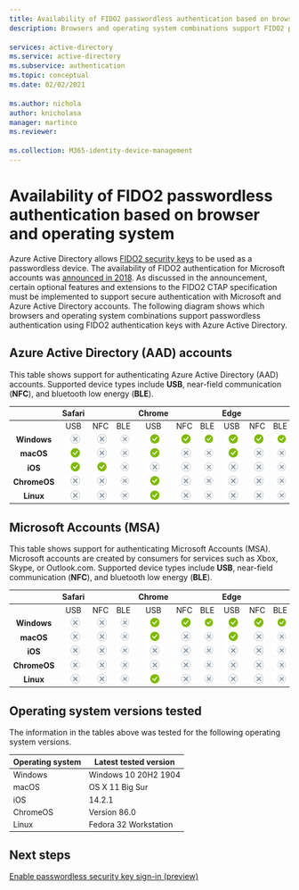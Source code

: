 ```yaml
---
title: Availability of FIDO2 passwordless authentication based on browser and operating system
description: Browsers and operating system combinations support FIDO2 passwordless authentication for apps using Azure Active Directory

services: active-directory
ms.service: active-directory
ms.subservice: authentication
ms.topic: conceptual
ms.date: 02/02/2021

ms.author: nichola
author: knicholasa
manager: martinco
ms.reviewer: 

ms.collection: M365-identity-device-management
---
```

# Availability of FIDO2 passwordless authentication based on browser and operating system

Azure Active Directory allows [FIDO2 security keys](https://docs.microsoft.com/azure/active-directory/authentication/concept-authentication-passwordless#fido2-security-keys) to be used as a passwordless device. The availability of FIDO2 authentication for Microsoft accounts was [announced in 2018](https://techcommunity.microsoft.com/t5/identity-standards-blog/all-about-fido2-ctap2-and-webauthn/ba-p/288910). As discussed in the announcement, certain optional features and extensions to the FIDO2 CTAP specification must be implemented to support secure authentication with Microsoft and Azure Active Directory accounts. The following diagram shows which browsers and operating system combinations support passwordless authentication using FIDO2 authentication keys with Azure Active Directory.

## Azure Active Directory (AAD) accounts

 This table shows support for authenticating Azure Active Directory (AAD) accounts. Supported device types include **USB**, near-field communication (**NFC**), and bluetooth low energy (**BLE**).

|  | Safari | | | Chrome |  |  | Edge |  |  | Firefox |  |  |
|:---:|:---:|:---:|:---:|:---:|:---:|:---:|:---:|:---:|:---:|:---:|:---:|:---:|
|  | USB | NFC | BLE | USB | NFC | BLE | USB | NFC | BLE | USB | NFC | BLE |
| **Windows**  | ![Safari does not support USB on Windows for AAD accounts.][n] | ![Safari does not support NFC on Windows for AAD accounts.][n] | ![Safari does not support BLE on Windows for AAD accounts.][n] | ![Chrome supports USB on Windows for AAD accounts.][y] | ![Chrome supports NFC on Windows for AAD accounts.][y] | ![Chrome supports BLE on Windows for AAD accounts.][y] | ![Edge supports USB on Windows for AAD accounts.][y] | ![Edge supports NFC on Windows for AAD accounts.][y] | ![Edge supports BLE on Windows for AAD accounts.][y] | ![Firefox supports USB on Windows for AAD accounts.][y] | ![Firefox supports NFC on Windows for AAD accounts.][y] | ![Firefox supports BLE on Windows for AAD accounts.][y] |
| **macOS**  | ![Safari supports USB on macOS for AAD accounts.][y] | ![Safari does not support NFC on macOS for AAD accounts.][n] | ![Safari does not support BLE on macOS for AAD accounts.][n] | ![Chrome supports USB on macOS for AAD accounts.][y] | ![Chrome does not support NFC on macOS for AAD accounts.][n] | ![Chrome does not support BLE on macOS for AAD accounts.][n] | ![Edge supports USB on macOS for AAD accounts.][y] | ![Edge does not support NFC on macOS for AAD accounts.][n] | ![Edge does not support BLE on macOS for AAD accounts.][n] | ![Firefox does not support USB on macOS for AAD accounts.][n] | ![Firefox does not support NFC on macOS for AAD accounts.][n] | ![Firefox does not support BLE on macOS for AAD accounts.][n] |
| **iOS**  | ![Safari supports USB on iOS for AAD accounts.][y] | ![Safari supports NFC on iOS for AAD accounts.][y] | ![Safari does not support BLE on iOS for AAD accounts.][n] | ![Chrome does not support USB on iOS for AAD accounts.][n] | ![Chrome does not support NFC on iOS for AAD accounts.][n] | ![Chrome does not support BLE on iOS for AAD accounts.][n] | ![Edge does not support USB on iOS for AAD accounts.][n] | ![Edge does not support NFC on iOS for AAD accounts.][n] | ![Edge does not support BLE on iOS for AAD accounts.][n] | ![Firefox does not support USB on iOS for AAD accounts.][n] | ![Firefox does not support NFC on iOS for AAD accounts.][n] | ![Firefox does not support BLE on iOS for AAD accounts.][n] |
| **ChromeOS**  | ![Safari does not support USB on ChromeOS for AAD accounts.][n] | ![Safari does not support NFC on ChromeOS for AAD accounts.][n] | ![Safari does not support BLE on ChromeOS for AAD accounts.][n] | ![Chrome supports USB on ChromeOS for AAD accounts.][y] | ![Chrome does not support NFC on ChromeOS for AAD accounts.][n] | ![Chrome does not support BLE on ChromeOS for AAD accounts.][n] | ![Edge does not support USB on ChromeOS for AAD accounts.][n] | ![Edge does not support NFC on ChromeOS for AAD accounts.][n] | ![Edge does not support BLE on ChromeOS for AAD accounts.][n] | ![Firefox does not support USB on ChromeOS for AAD accounts.][n] | ![Firefox does not support NFC on ChromeOS for AAD accounts.][n] | ![Firefox does not support BLE on ChromeOS for AAD accounts.][n] |
| **Linux**  | ![Safari does not support USB on Linux for AAD accounts.][n] | ![Safari does not support NFC on Linux for AAD accounts.][n] | ![Safari does not support BLE on Linux for AAD accounts.][n] | ![Chrome supports USB on Linux for AAD accounts.][y] | ![Chrome does not support NFC on Linux for AAD accounts.][n] | ![Chrome does not support BLE on Linux for AAD accounts.][n] | ![Edge does not support USB on Linux for AAD accounts.][n] | ![Edge does not support NFC on Linux for AAD accounts.][n] | ![Edge does not support BLE on Linux for AAD accounts.][n] | ![Firefox does not support USB on Linux for AAD accounts.][n] | ![Firefox does not support NFC on Linux for AAD accounts.][n] | ![Firefox does not support BLE on Linux for AAD accounts.][n] |

## Microsoft Accounts (MSA)

 This table shows support for authenticating Microsoft Accounts (MSA). Microsoft accounts are created by consumers for services such as Xbox, Skype, or Outlook.com. Supported device types include **USB**, near-field communication (**NFC**), and bluetooth low energy (**BLE**).

|  | Safari | | | Chrome |  |  | Edge |  |  | Firefox |  |  |
|:---:|:---:|:---:|:---:|:---:|:---:|:---:|:---:|:---:|:---:|:---:|:---:|:---:|
|  | USB | NFC | BLE | USB | NFC | BLE | USB | NFC | BLE | USB | NFC | BLE |
| **Windows**  | ![Safari does not support USB on Windows for AAD accounts.][n] | ![Safari does not support NFC on Windows for AAD accounts.][n] | ![Safari does not support BLE on Windows for AAD accounts.][n] | ![Chrome supports USB on Windows for AAD accounts.][y] | ![Chrome supports NFC on Windows for AAD accounts.][y] | ![Chrome supports BLE on Windows for AAD accounts.][y] | ![Edge supports USB on Windows for AAD accounts.][y] | ![Edge supports NFC on Windows for AAD accounts.][y] | ![Edge supports BLE on Windows for AAD accounts.][y] | ![Firefox supports USB on Windows for AAD accounts.][y] | ![Firefox supports NFC on Windows for AAD accounts.][y] | ![Firefox supports BLE on Windows for AAD accounts.][y] |
| **macOS**  | ![Safari does not support USB on macOS for AAD accounts.][n] | ![Safari does not support NFC on macOS for AAD accounts.][n] | ![Safari does not support BLE on macOS for AAD accounts.][n] | ![Chrome supports USB on macOS for AAD accounts.][y] | ![Chrome does not support NFC on macOS for AAD accounts.][n] | ![Chrome does not support BLE on macOS for AAD accounts.][n] | ![Edge supports USB on macOS for AAD accounts.][y] | ![Edge does not support NFC on macOS for AAD accounts.][n] | ![Edge does not support BLE on macOS for AAD accounts.][n] | ![Firefox does not support USB on macOS for AAD accounts.][n] | ![Firefox does not support NFC on macOS for AAD accounts.][n] | ![Firefox does not support BLE on macOS for AAD accounts.][n] |
| **iOS**  | ![Safari does not supports USB on iOS for MSA accounts.][n] | ![Safari does not support NFC on iOS for MSA accounts.][n] | ![Safari does not support BLE on iOS for MSA accounts.][n] | ![Chrome does not support USB on iOS for MSA accounts.][n] | ![Chrome does not support NFC on iOS for MSA accounts.][n] | ![Chrome does not support BLE on iOS for MSA accounts.][n] | ![Edge does not support USB on iOS for MSA accounts.][n] | ![Edge does not support NFC on iOS for MSA accounts.][n] | ![Edge does not support BLE on iOS for MSA accounts.][n] | ![Firefox does not support USB on iOS for MSA accounts.][n] | ![Firefox does not support NFC on iOS for MSA accounts.][n] | ![Firefox does not support BLE on iOS for MSA accounts.][n] |
| **ChromeOS**  | ![Safari does not support USB on ChromeOS for MSA accounts.][n] | ![Safari does not support NFC on ChromeOS for MSA accounts.][n] | ![Safari does not support BLE on ChromeOS for MSA accounts.][n] | ![Chrome does not support USB on ChromeOS for MSA accounts.][n] | ![Chrome does not support NFC on ChromeOS for MSA accounts.][n] | ![Chrome does not support BLE on ChromeOS for MSA accounts.][n] | ![Edge does not support USB on ChromeOS for MSA accounts.][n] | ![Edge does not support NFC on ChromeOS for MSA accounts.][n] | ![Edge does not support BLE on ChromeOS for MSA accounts.][n] | ![Firefox does not support USB on ChromeOS for MSA accounts.][n] | ![Firefox does not support NFC on ChromeOS for MSA accounts.][n] | ![Firefox does not support BLE on ChromeOS for MSA accounts.][n] |
| **Linux**  | ![Safari does not support USB on Linux for MSA accounts.][n] | ![Safari does not support NFC on Linux for MSA accounts.][n] | ![Safari does not support BLE on Linux for MSA accounts.][n] | ![Chrome supports USB on Linux for MSA accounts.][y] | ![Chrome does not support NFC on Linux for MSA accounts.][n] | ![Chrome does not support BLE on Linux for MSA accounts.][n] | ![Edge does not support USB on Linux for MSA accounts.][n] | ![Edge does not support NFC on Linux for MSA accounts.][n] | ![Edge does not support BLE on Linux for MSA accounts.][n] | ![Firefox does not support USB on Linux for MSA accounts.][n] | ![Firefox does not support NFC on Linux for MSA accounts.][n] | ![Firefox does not support BLE on Linux for MSA accounts.][n] |

## Operating system versions tested

The information in the tables above was tested for the following operating system versions.

| Operating system | Latest tested version |
| --- | --- |
| Windows | Windows 10 20H2 1904 |
| macOS | OS X 11 Big Sur |
| iOS | 14.2.1 |
| ChromeOS | Version 86.0 |
| Linux | Fedora 32 Workstation |

## Next steps
[Enable passwordless security key sign-in (preview)](https://docs.microsoft.com/azure/active-directory/authentication/howto-authentication-passwordless-security-key)

<!--Image references-->
[y]: ./media/fido2-compatibility/yes.png
[n]: ./media/fido2-compatibility/no.png